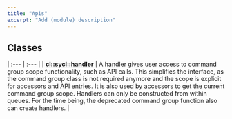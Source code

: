 ```yaml
---
title: "Apis"
excerpt: "Add (module) description"
---
```


## Classes

| :--- | :--- |
| [**cl::sycl::handler**](./cl::sycl::handler/README.md) | A handler gives user access to command group scope functionality, such as API calls. This simplifies the interface, as the command group class is not required anymore and the scope is explicit for accessors and API entries. It is also used by accessors to get the current command group scope. Handlers can only be constructed from within queues. For the time being, the deprecated command group function also can create handlers. |
